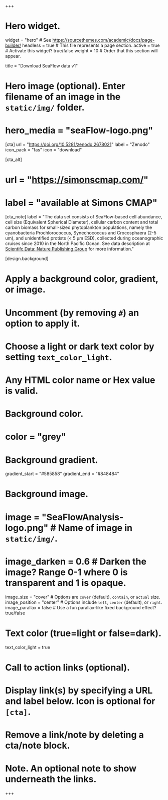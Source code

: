+++
# Hero widget.
widget = "hero"  # See https://sourcethemes.com/academic/docs/page-builder/
headless = true  # This file represents a page section.
active = true  # Activate this widget? true/false
weight = 10  # Order that this section will appear.

title = "Download SeaFlow data v1"

# Hero image (optional). Enter filename of an image in the `static/img/` folder.
# hero_media = "seaFlow-logo.png"

[cta]
  url = "https://doi.org/10.5281/zenodo.2678021"
  label = "Zenodo"
  icon_pack = "fas"
  icon = "download"

[cta_alt]
#  url = "https://simonscmap.com/"
#  label = "available at Simons CMAP"

[cta_note]
  label = "The data set consists of SeaFlow-based cell abundance, cell size (Equivalent Spherical Diameter), cellular carbon content and total carbon biomass for small-sized phytoplankton populations, namely the cyanobacteria Prochlorococcus, Synechococcus and Crocosphaera (2-5 um), and unidentified protists (< 5 μm ESD), collected during oceanographic cruises since 2010 in the North Pacific Ocean. See data description at [Scientifc Data: Nature Publishing Group](https://doi.org/10.1038/s41597-019-0292-2) for more information."

[design.background]
  # Apply a background color, gradient, or image.
  #   Uncomment (by removing `#`) an option to apply it.
  #   Choose a light or dark text color by setting `text_color_light`.
  #   Any HTML color name or Hex value is valid.

  # Background color.
  # color = "grey"
  
  # Background gradient.
  gradient_start = "#585858"
  gradient_end = "#848484"


  # Background image.
  # image = "SeaFlowAnalysis-logo.png"  # Name of image in `static/img/`.
  # image_darken = 0.6  # Darken the image? Range 0-1 where 0 is transparent and 1 is opaque.
  image_size = "cover"  #  Options are `cover` (default), `contain`, or `actual` size.
  image_position = "center"  # Options include `left`, `center` (default), or `right`.
  image_parallax = false  # Use a fun parallax-like fixed background effect? true/false
  
  # Text color (true=light or false=dark).
  text_color_light = true

# Call to action links (optional).
#   Display link(s) by specifying a URL and label below. Icon is optional for `[cta]`.
#   Remove a link/note by deleting a cta/note block.

# Note. An optional note to show underneath the links.
+++
